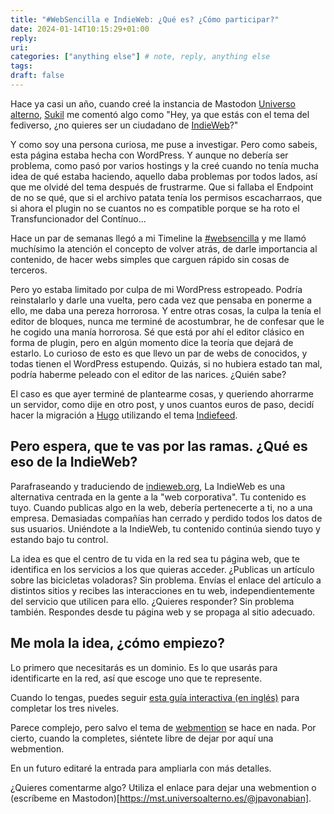 ```yaml
---
title: "#WebSencilla e IndieWeb: ¿Qué es? ¿Cómo participar?"
date: 2024-01-14T10:15:29+01:00
reply:
uri:
categories: ["anything else"] # note, reply, anything else
tags:
draft: false
---
```


Hace ya casi un año, cuando creé la instancia de Mastodon [Universo alterno](https://mst.universoalterno.es/), [Sukil](https://www.sukiletxe.eu/es/) me comentó algo como "Hey, ya que estás con el tema del fediverso, ¿no quieres ser un ciudadano de [IndieWeb](https://indieweb.org/)?"

Y como soy una persona curiosa, me puse a investigar. Pero como sabeis, esta página estaba hecha con WordPress. Y aunque no debería ser problema, como pasó por varios hostings y la creé cuando no tenía mucha idea de qué estaba haciendo, aquello daba problemas por todos lados, así que me olvidé del tema después de frustrarme. Que si fallaba el Endpoint de no se qué, que si el archivo patata tenía los permisos escacharraos, que si ahora el plugin no se cuantos no es compatible porque se ha roto el Transfuncionador del Contínuo...

Hace un par de semanas llegó a mi Timeline la [#websencilla](https://mst.universoalterno.es/tags/websencilla) y me llamó muchísimo la atención el concepto de volver atrás, de darle importancia al contenido, de hacer webs simples que carguen rápido sin cosas de terceros.

Pero yo estaba limitado por culpa de mi WordPress estropeado. Podría reinstalarlo y darle una vuelta, pero cada vez que pensaba en ponerme a ello, me daba una pereza horrorosa. Y entre otras cosas, la culpa la tenía el editor de bloques, nunca me terminé de acostumbrar, he de confesar que le he cogido una manía horrorosa. Sé que está por ahí el editor clásico en forma de plugin, pero en algún momento dice la teoría que dejará de estarlo. Lo curioso de esto es que llevo un par de webs de conocidos, y todas tienen el WordPress estupendo. Quizás, si no hubiera estado tan mal, podría haberme peleado con el editor de las narices. ¿Quién sabe?

El caso es que ayer terminé de plantearme cosas, y queriendo ahorrarme un servidor, como dije en otro post, y unos cuantos euros de paso, decidí hacer la migración a [Hugo](https://gohugo.io/) utilizando el tema [Indiefeed](https://github.com/dianoetic/indiefeed).

## Pero espera, que te vas por las ramas. ¿Qué es eso de la IndieWeb?
Parafraseando y traduciendo de [indieweb.org](https://indieweb.org/), La IndieWeb es una alternativa centrada en la gente a la "web corporativa". Tu contenido es tuyo. Cuando publicas algo en la web, debería pertenecerte a ti, no a una empresa. Demasiadas compañías han cerrado y perdido todos los datos de sus usuarios. Uniéndote a la IndieWeb, tu contenido continúa siendo tuyo y estando bajo tu control.

La idea es que el centro de tu vida en la red sea tu página web, que te identifica en los servicios a los que quieras acceder.  ¿Publicas un artículo sobre las bicicletas voladoras? Sin problema. Envías el enlace del artículo a distintos sitios y recibes las interacciones en tu web, independientemente del servicio que utilicen para ello. ¿Quieres responder? Sin problema también. Respondes desde tu página web y se propaga al sitio adecuado.

## Me mola la idea, ¿cómo empiezo?
Lo primero que necesitarás es un dominio. Es lo que usarás para identificarte en la red, así que escoge uno que te represente.

Cuando lo tengas, puedes seguir [esta guía interactiva (en inglés)](https://indiewebify.me/) para completar los tres niveles.

Parece complejo, pero salvo el tema de [webmention](https://en.wikipedia.org/wiki/Webmention) se hace en nada. Por cierto, cuando la completes, siéntete libre de dejar por aquí una webmention.

En un futuro editaré la entrada para ampliarla con más detalles.

¿Quieres comentarme algo? Utiliza el enlace para dejar una webmention o (escríbeme en Mastodon)[https://mst.universoalterno.es/@jpavonabian].